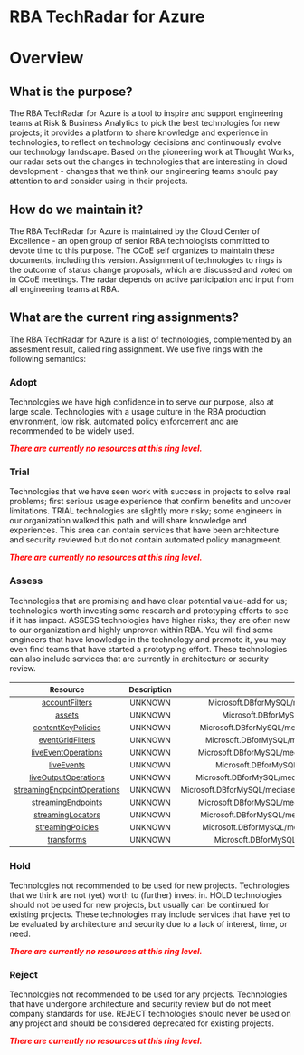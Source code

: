 
RBA TechRadar for Azure
=======================

# Overview

## What is the purpose?


The RBA TechRadar for Azure is a tool to inspire and support engineering teams at Risk & Business Analytics to pick the best technologies for new projects; it provides a platform to share knowledge and experience in technologies, to reflect on technology decisions and continuously evolve our technology landscape.  Based on the pioneering work at Thought Works, our radar sets out the changes in technologies that are interesting in cloud development - changes that we think our engineering teams should pay attention to and consider using in their projects.
## How do we maintain it?


The RBA TechRadar for Azure is maintained by the Cloud Center of Excellence - an open group of senior RBA technologists committed to devote time to this purpose.  The CCoE self organizes to maintain these documents, including this version.  Assignment of technologies to rings is the outcome of status change proposals, which are discussed and voted on in CCoE meetings.  The radar depends on active participation and input from all engineering teams at RBA.
## What are the current ring assignments?


The RBA TechRadar for Azure is a list of technologies, complemented by an assesment result, called ring assignment.  We use five rings with the following semantics:
### Adopt


Technologies we have high confidence in to serve our purpose, also at large scale.  Technologies with a usage culture in the RBA production environment, low risk, automated policy enforcement and are recommended to be widely used.  
  
***<font color="red"> There are currently no resources at this ring level. </font>***
### Trial


Technologies that we have seen work with success in projects to solve real problems;  first serious usage experience that confirm benefits and uncover limitations.  TRIAL technologies are slightly more risky; some engineers in our organization walked this path and will share knowledge and experiences.  This area can contain services that have been architecture and security reviewed but do not contain automated policy managmeent.  
  
***<font color="red"> There are currently no resources at this ring level. </font>***
### Assess


Technologies that are promising and have clear potential value-add for us; technologies worth investing some research and prototyping efforts to see if it has impact.  ASSESS technologies have higher risks;  they are often new to our organization and highly unproven within RBA.  You will find some engineers that have knowledge in the technology and promote it, you may even find teams that have started a prototyping effort.  These technologies can also include services that are currently in architecture or security review.  

|<sub>Resource</sub>|<sub>Description</sub>|<sub>Path</sub>|<sub>Status</sub>|
| :---: | :---: | :---: | :---: |
|<sub>[accountFilters](https://github.com/openrba/python-azure-techradar/tree/master/Microsoft.DBforMySQL/mediaservices/accountFilters)</sub>|<sub>UNKNOWN</sub>|<sub>Microsoft.DBforMySQL/mediaservices/accountFilters</sub>|<sub>ASSESS</sub>|
|<sub>[assets](https://github.com/openrba/python-azure-techradar/tree/master/Microsoft.DBforMySQL/mediaservices/assets)</sub>|<sub>UNKNOWN</sub>|<sub>Microsoft.DBforMySQL/mediaservices/assets</sub>|<sub>ASSESS</sub>|
|<sub>[contentKeyPolicies](https://github.com/openrba/python-azure-techradar/tree/master/Microsoft.DBforMySQL/mediaservices/contentKeyPolicies)</sub>|<sub>UNKNOWN</sub>|<sub>Microsoft.DBforMySQL/mediaservices/contentKeyPolicies</sub>|<sub>ASSESS</sub>|
|<sub>[eventGridFilters](https://github.com/openrba/python-azure-techradar/tree/master/Microsoft.DBforMySQL/mediaservices/eventGridFilters)</sub>|<sub>UNKNOWN</sub>|<sub>Microsoft.DBforMySQL/mediaservices/eventGridFilters</sub>|<sub>ASSESS</sub>|
|<sub>[liveEventOperations](https://github.com/openrba/python-azure-techradar/tree/master/Microsoft.DBforMySQL/mediaservices/liveEventOperations)</sub>|<sub>UNKNOWN</sub>|<sub>Microsoft.DBforMySQL/mediaservices/liveEventOperations</sub>|<sub>ASSESS</sub>|
|<sub>[liveEvents](https://github.com/openrba/python-azure-techradar/tree/master/Microsoft.DBforMySQL/mediaservices/liveEvents)</sub>|<sub>UNKNOWN</sub>|<sub>Microsoft.DBforMySQL/mediaservices/liveEvents</sub>|<sub>ASSESS</sub>|
|<sub>[liveOutputOperations](https://github.com/openrba/python-azure-techradar/tree/master/Microsoft.DBforMySQL/mediaservices/liveOutputOperations)</sub>|<sub>UNKNOWN</sub>|<sub>Microsoft.DBforMySQL/mediaservices/liveOutputOperations</sub>|<sub>ASSESS</sub>|
|<sub>[streamingEndpointOperations](https://github.com/openrba/python-azure-techradar/tree/master/Microsoft.DBforMySQL/mediaservices/streamingEndpointOperations)</sub>|<sub>UNKNOWN</sub>|<sub>Microsoft.DBforMySQL/mediaservices/streamingEndpointOperations</sub>|<sub>ASSESS</sub>|
|<sub>[streamingEndpoints](https://github.com/openrba/python-azure-techradar/tree/master/Microsoft.DBforMySQL/mediaservices/streamingEndpoints)</sub>|<sub>UNKNOWN</sub>|<sub>Microsoft.DBforMySQL/mediaservices/streamingEndpoints</sub>|<sub>ASSESS</sub>|
|<sub>[streamingLocators](https://github.com/openrba/python-azure-techradar/tree/master/Microsoft.DBforMySQL/mediaservices/streamingLocators)</sub>|<sub>UNKNOWN</sub>|<sub>Microsoft.DBforMySQL/mediaservices/streamingLocators</sub>|<sub>ASSESS</sub>|
|<sub>[streamingPolicies](https://github.com/openrba/python-azure-techradar/tree/master/Microsoft.DBforMySQL/mediaservices/streamingPolicies)</sub>|<sub>UNKNOWN</sub>|<sub>Microsoft.DBforMySQL/mediaservices/streamingPolicies</sub>|<sub>ASSESS</sub>|
|<sub>[transforms](https://github.com/openrba/python-azure-techradar/tree/master/Microsoft.DBforMySQL/mediaservices/transforms)</sub>|<sub>UNKNOWN</sub>|<sub>Microsoft.DBforMySQL/mediaservices/transforms</sub>|<sub>ASSESS</sub>|

### Hold


Technologies not recommended to be used for new projects. Technologies that we think are not (yet) worth to (further) invest in.  HOLD technologies should not be used for new projects, but usually can be continued for existing projects.  These technologies may include services that have yet to be evaluated by architecture and security due to a lack of interest, time, or need.  
  
***<font color="red"> There are currently no resources at this ring level. </font>***
### Reject


Technologies not recommended to be used for any projects. Technologies that have undergone architecture and security review but do not meet company standards for use.  REJECT technologies should never be used on any project and should be considered deprecated for existing projects.  
  
***<font color="red"> There are currently no resources at this ring level. </font>***